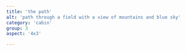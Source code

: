 ```yaml
---
title: 'the path'
alt: 'path through a field with a view of mountains and blue sky'
category: 'cabin'
group: 3
aspect: '4x3'

---
```

